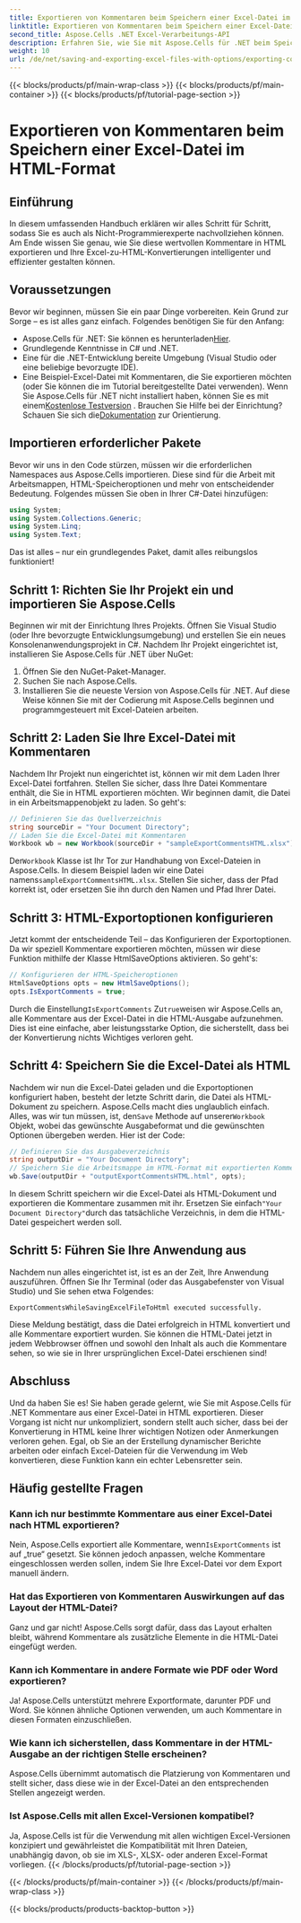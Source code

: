 ```yaml
---
title: Exportieren von Kommentaren beim Speichern einer Excel-Datei im HTML-Format
linktitle: Exportieren von Kommentaren beim Speichern einer Excel-Datei im HTML-Format
second_title: Aspose.Cells .NET Excel-Verarbeitungs-API
description: Erfahren Sie, wie Sie mit Aspose.Cells für .NET beim Speichern von Excel-Dateien in HTML ganz einfach Kommentare exportieren. Folgen Sie dieser Schritt-für-Schritt-Anleitung, um Anmerkungen beizubehalten.
weight: 10
url: /de/net/saving-and-exporting-excel-files-with-options/exporting-comments/
---
```


{{< blocks/products/pf/main-wrap-class >}}
{{< blocks/products/pf/main-container >}}
{{< blocks/products/pf/tutorial-page-section >}}

# Exportieren von Kommentaren beim Speichern einer Excel-Datei im HTML-Format

## Einführung
In diesem umfassenden Handbuch erklären wir alles Schritt für Schritt, sodass Sie es auch als Nicht-Programmierexperte nachvollziehen können. Am Ende wissen Sie genau, wie Sie diese wertvollen Kommentare in HTML exportieren und Ihre Excel-zu-HTML-Konvertierungen intelligenter und effizienter gestalten können.
## Voraussetzungen
Bevor wir beginnen, müssen Sie ein paar Dinge vorbereiten. Kein Grund zur Sorge – es ist alles ganz einfach. Folgendes benötigen Sie für den Anfang:
-  Aspose.Cells für .NET: Sie können es herunterladen[Hier](https://releases.aspose.com/cells/net/).
- Grundlegende Kenntnisse in C# und .NET.
- Eine für die .NET-Entwicklung bereite Umgebung (Visual Studio oder eine beliebige bevorzugte IDE).
- Eine Beispiel-Excel-Datei mit Kommentaren, die Sie exportieren möchten (oder Sie können die im Tutorial bereitgestellte Datei verwenden).
 Wenn Sie Aspose.Cells für .NET nicht installiert haben, können Sie es mit einem[Kostenlose Testversion](https://releases.aspose.com/) . Brauchen Sie Hilfe bei der Einrichtung? Schauen Sie sich die[Dokumentation](https://reference.aspose.com/cells/net/) zur Orientierung.
## Importieren erforderlicher Pakete
Bevor wir uns in den Code stürzen, müssen wir die erforderlichen Namespaces aus Aspose.Cells importieren. Diese sind für die Arbeit mit Arbeitsmappen, HTML-Speicheroptionen und mehr von entscheidender Bedeutung. Folgendes müssen Sie oben in Ihrer C#-Datei hinzufügen:
```csharp
using System;
using System.Collections.Generic;
using System.Linq;
using System.Text;
```
Das ist alles – nur ein grundlegendes Paket, damit alles reibungslos funktioniert!
## Schritt 1: Richten Sie Ihr Projekt ein und importieren Sie Aspose.Cells
Beginnen wir mit der Einrichtung Ihres Projekts. Öffnen Sie Visual Studio (oder Ihre bevorzugte Entwicklungsumgebung) und erstellen Sie ein neues Konsolenanwendungsprojekt in C#. Nachdem Ihr Projekt eingerichtet ist, installieren Sie Aspose.Cells für .NET über NuGet:
1. Öffnen Sie den NuGet-Paket-Manager.
2. Suchen Sie nach Aspose.Cells.
3. Installieren Sie die neueste Version von Aspose.Cells für .NET.
Auf diese Weise können Sie mit der Codierung mit Aspose.Cells beginnen und programmgesteuert mit Excel-Dateien arbeiten.
## Schritt 2: Laden Sie Ihre Excel-Datei mit Kommentaren
Nachdem Ihr Projekt nun eingerichtet ist, können wir mit dem Laden Ihrer Excel-Datei fortfahren. Stellen Sie sicher, dass Ihre Datei Kommentare enthält, die Sie in HTML exportieren möchten. Wir beginnen damit, die Datei in ein Arbeitsmappenobjekt zu laden.
So geht's:
```csharp
// Definieren Sie das Quellverzeichnis
string sourceDir = "Your Document Directory";
// Laden Sie die Excel-Datei mit Kommentaren
Workbook wb = new Workbook(sourceDir + "sampleExportCommentsHTML.xlsx");
```
 Der`Workbook` Klasse ist Ihr Tor zur Handhabung von Excel-Dateien in Aspose.Cells. In diesem Beispiel laden wir eine Datei namens`sampleExportCommentsHTML.xlsx`. Stellen Sie sicher, dass der Pfad korrekt ist, oder ersetzen Sie ihn durch den Namen und Pfad Ihrer Datei.
## Schritt 3: HTML-Exportoptionen konfigurieren
Jetzt kommt der entscheidende Teil – das Konfigurieren der Exportoptionen. Da wir speziell Kommentare exportieren möchten, müssen wir diese Funktion mithilfe der Klasse HtmlSaveOptions aktivieren.
So geht's:
```csharp
// Konfigurieren der HTML-Speicheroptionen
HtmlSaveOptions opts = new HtmlSaveOptions();
opts.IsExportComments = true;
```
 Durch die Einstellung`IsExportComments` Zu`true`weisen wir Aspose.Cells an, alle Kommentare aus der Excel-Datei in die HTML-Ausgabe aufzunehmen. Dies ist eine einfache, aber leistungsstarke Option, die sicherstellt, dass bei der Konvertierung nichts Wichtiges verloren geht.
## Schritt 4: Speichern Sie die Excel-Datei als HTML
 Nachdem wir nun die Excel-Datei geladen und die Exportoptionen konfiguriert haben, besteht der letzte Schritt darin, die Datei als HTML-Dokument zu speichern. Aspose.Cells macht dies unglaublich einfach. Alles, was wir tun müssen, ist, den`Save` Methode auf unserer`Workbook` Objekt, wobei das gewünschte Ausgabeformat und die gewünschten Optionen übergeben werden.
Hier ist der Code:
```csharp
// Definieren Sie das Ausgabeverzeichnis
string outputDir = "Your Document Directory";
// Speichern Sie die Arbeitsmappe im HTML-Format mit exportierten Kommentaren.
wb.Save(outputDir + "outputExportCommentsHTML.html", opts);
```
 In diesem Schritt speichern wir die Excel-Datei als HTML-Dokument und exportieren die Kommentare zusammen mit ihr. Ersetzen Sie einfach`"Your Document Directory"`durch das tatsächliche Verzeichnis, in dem die HTML-Datei gespeichert werden soll.
## Schritt 5: Führen Sie Ihre Anwendung aus
Nachdem nun alles eingerichtet ist, ist es an der Zeit, Ihre Anwendung auszuführen. Öffnen Sie Ihr Terminal (oder das Ausgabefenster von Visual Studio) und Sie sehen etwa Folgendes:
```plaintext
ExportCommentsWhileSavingExcelFileToHtml executed successfully.
```
Diese Meldung bestätigt, dass die Datei erfolgreich in HTML konvertiert und alle Kommentare exportiert wurden. Sie können die HTML-Datei jetzt in jedem Webbrowser öffnen und sowohl den Inhalt als auch die Kommentare sehen, so wie sie in Ihrer ursprünglichen Excel-Datei erschienen sind!
## Abschluss
Und da haben Sie es! Sie haben gerade gelernt, wie Sie mit Aspose.Cells für .NET Kommentare aus einer Excel-Datei in HTML exportieren. Dieser Vorgang ist nicht nur unkompliziert, sondern stellt auch sicher, dass bei der Konvertierung in HTML keine Ihrer wichtigen Notizen oder Anmerkungen verloren gehen. Egal, ob Sie an der Erstellung dynamischer Berichte arbeiten oder einfach Excel-Dateien für die Verwendung im Web konvertieren, diese Funktion kann ein echter Lebensretter sein.
## Häufig gestellte Fragen
### Kann ich nur bestimmte Kommentare aus einer Excel-Datei nach HTML exportieren?  
Nein, Aspose.Cells exportiert alle Kommentare, wenn`IsExportComments` ist auf „true“ gesetzt. Sie können jedoch anpassen, welche Kommentare eingeschlossen werden sollen, indem Sie Ihre Excel-Datei vor dem Export manuell ändern.
### Hat das Exportieren von Kommentaren Auswirkungen auf das Layout der HTML-Datei?  
Ganz und gar nicht! Aspose.Cells sorgt dafür, dass das Layout erhalten bleibt, während Kommentare als zusätzliche Elemente in die HTML-Datei eingefügt werden.
### Kann ich Kommentare in andere Formate wie PDF oder Word exportieren?  
Ja! Aspose.Cells unterstützt mehrere Exportformate, darunter PDF und Word. Sie können ähnliche Optionen verwenden, um auch Kommentare in diesen Formaten einzuschließen.
### Wie kann ich sicherstellen, dass Kommentare in der HTML-Ausgabe an der richtigen Stelle erscheinen?  
Aspose.Cells übernimmt automatisch die Platzierung von Kommentaren und stellt sicher, dass diese wie in der Excel-Datei an den entsprechenden Stellen angezeigt werden.
### Ist Aspose.Cells mit allen Excel-Versionen kompatibel?  
Ja, Aspose.Cells ist für die Verwendung mit allen wichtigen Excel-Versionen konzipiert und gewährleistet die Kompatibilität mit Ihren Dateien, unabhängig davon, ob sie im XLS-, XLSX- oder anderen Excel-Format vorliegen.
{{< /blocks/products/pf/tutorial-page-section >}}

{{< /blocks/products/pf/main-container >}}
{{< /blocks/products/pf/main-wrap-class >}}

{{< blocks/products/products-backtop-button >}}
